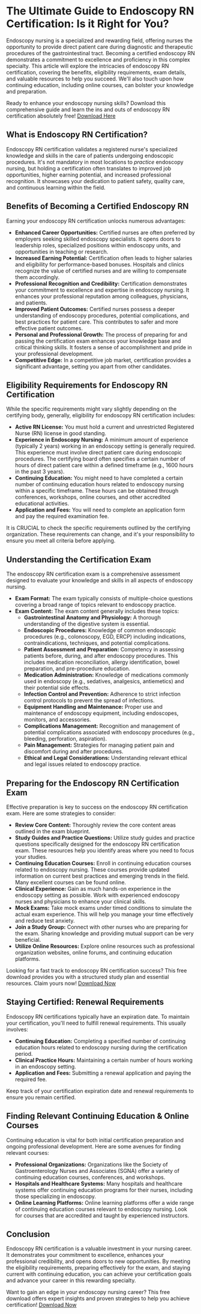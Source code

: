 # The Ultimate Guide to Endoscopy RN Certification: Is it Right for You?

Endoscopy nursing is a specialized and rewarding field, offering nurses the opportunity to provide direct patient care during diagnostic and therapeutic procedures of the gastrointestinal tract.  Becoming a certified endoscopy RN demonstrates a commitment to excellence and proficiency in this complex specialty. This article will explore the intricacies of endoscopy RN certification, covering the benefits, eligibility requirements, exam details, and valuable resources to help you succeed. We'll also touch upon how continuing education, including online courses, can bolster your knowledge and preparation.

Ready to enhance your endoscopy nursing skills? Download this comprehensive guide and learn the ins and outs of endoscopy RN certification absolutely free!  [Download Here](https://udemywork.com/endoscopy-rn-certification)

## What is Endoscopy RN Certification?

Endoscopy RN certification validates a registered nurse's specialized knowledge and skills in the care of patients undergoing endoscopic procedures. It's not mandatory in most locations to *practice* endoscopy nursing, but holding a certification often translates to improved job opportunities, higher earning potential, and increased professional recognition. It showcases your dedication to patient safety, quality care, and continuous learning within the field.

## Benefits of Becoming a Certified Endoscopy RN

Earning your endoscopy RN certification unlocks numerous advantages:

*   **Enhanced Career Opportunities:** Certified nurses are often preferred by employers seeking skilled endoscopy specialists.  It opens doors to leadership roles, specialized positions within endoscopy units, and opportunities in teaching or research.
*   **Increased Earning Potential:** Certification often leads to higher salaries and eligibility for performance-based bonuses. Hospitals and clinics recognize the value of certified nurses and are willing to compensate them accordingly.
*   **Professional Recognition and Credibility:** Certification demonstrates your commitment to excellence and expertise in endoscopy nursing. It enhances your professional reputation among colleagues, physicians, and patients.
*   **Improved Patient Outcomes:** Certified nurses possess a deeper understanding of endoscopy procedures, potential complications, and best practices for patient care. This contributes to safer and more effective patient outcomes.
*   **Personal and Professional Growth:**  The process of preparing for and passing the certification exam enhances your knowledge base and critical thinking skills. It fosters a sense of accomplishment and pride in your professional development.
*   **Competitive Edge:**  In a competitive job market, certification provides a significant advantage, setting you apart from other candidates.

## Eligibility Requirements for Endoscopy RN Certification

While the specific requirements might vary slightly depending on the certifying body, generally, eligibility for endoscopy RN certification includes:

*   **Active RN License:** You must hold a current and unrestricted Registered Nurse (RN) license in good standing.
*   **Experience in Endoscopy Nursing:** A minimum amount of experience (typically 2 years) working in an endoscopy setting is generally required. This experience must involve direct patient care during endoscopic procedures. The certifying board often specifies a certain number of hours of direct patient care within a defined timeframe (e.g., 1600 hours in the past 3 years).
*   **Continuing Education:** You might need to have completed a certain number of continuing education hours related to endoscopy nursing within a specific timeframe.  These hours can be obtained through conferences, workshops, online courses, and other accredited educational activities.
*   **Application and Fees:** You will need to complete an application form and pay the required examination fee.

It is CRUCIAL to check the specific requirements outlined by the certifying organization. These requirements can change, and it's your responsibility to ensure you meet all criteria before applying.

##  Understanding the Certification Exam

The endoscopy RN certification exam is a comprehensive assessment designed to evaluate your knowledge and skills in all aspects of endoscopy nursing.

*   **Exam Format:** The exam typically consists of multiple-choice questions covering a broad range of topics relevant to endoscopy practice.
*   **Exam Content:** The exam content generally includes these topics:
    *   **Gastrointestinal Anatomy and Physiology:** A thorough understanding of the digestive system is essential.
    *   **Endoscopic Procedures:**  Knowledge of common endoscopic procedures (e.g., colonoscopy, EGD, ERCP) including indications, contraindications, techniques, and potential complications.
    *   **Patient Assessment and Preparation:**  Competency in assessing patients before, during, and after endoscopy procedures.  This includes medication reconciliation, allergy identification, bowel preparation, and pre-procedure education.
    *   **Medication Administration:** Knowledge of medications commonly used in endoscopy (e.g., sedatives, analgesics, antiemetics) and their potential side effects.
    *   **Infection Control and Prevention:** Adherence to strict infection control protocols to prevent the spread of infections.
    *   **Equipment Handling and Maintenance:** Proper use and maintenance of endoscopy equipment, including endoscopes, monitors, and accessories.
    *   **Complications Management:**  Recognition and management of potential complications associated with endoscopy procedures (e.g., bleeding, perforation, aspiration).
    *   **Pain Management:**  Strategies for managing patient pain and discomfort during and after procedures.
    *   **Ethical and Legal Considerations:** Understanding relevant ethical and legal issues related to endoscopy practice.

##  Preparing for the Endoscopy RN Certification Exam

Effective preparation is key to success on the endoscopy RN certification exam. Here are some strategies to consider:

*   **Review Core Content:**  Thoroughly review the core content areas outlined in the exam blueprint.
*   **Study Guides and Practice Questions:** Utilize study guides and practice questions specifically designed for the endoscopy RN certification exam.  These resources help you identify areas where you need to focus your studies.
*   **Continuing Education Courses:**  Enroll in continuing education courses related to endoscopy nursing. These courses provide updated information on current best practices and emerging trends in the field. Many excellent courses can be found online.
*   **Clinical Experience:**  Gain as much hands-on experience in the endoscopy setting as possible.  Work with experienced endoscopy nurses and physicians to enhance your clinical skills.
*   **Mock Exams:**  Take mock exams under timed conditions to simulate the actual exam experience. This will help you manage your time effectively and reduce test anxiety.
*   **Join a Study Group:**  Connect with other nurses who are preparing for the exam.  Sharing knowledge and providing mutual support can be very beneficial.
*   **Utilize Online Resources:**  Explore online resources such as professional organization websites, online forums, and continuing education platforms.

Looking for a fast track to endoscopy RN certification success? This free download provides you with a structured study plan and essential resources. Claim yours now! [Download Now](https://udemywork.com/endoscopy-rn-certification)

##  Staying Certified: Renewal Requirements

Endoscopy RN certifications typically have an expiration date. To maintain your certification, you'll need to fulfill renewal requirements. This usually involves:

*   **Continuing Education:** Completing a specified number of continuing education hours related to endoscopy nursing during the certification period.
*   **Clinical Practice Hours:** Maintaining a certain number of hours working in an endoscopy setting.
*   **Application and Fees:** Submitting a renewal application and paying the required fee.

Keep track of your certification expiration date and renewal requirements to ensure you remain certified.

##  Finding Relevant Continuing Education & Online Courses

Continuing education is vital for both initial certification preparation and ongoing professional development. Here are some avenues for finding relevant courses:

*   **Professional Organizations:**  Organizations like the Society of Gastroenterology Nurses and Associates (SGNA) offer a variety of continuing education courses, conferences, and workshops.
*   **Hospitals and Healthcare Systems:** Many hospitals and healthcare systems offer continuing education programs for their nurses, including those specializing in endoscopy.
*   **Online Learning Platforms:** Online learning platforms offer a wide range of continuing education courses relevant to endoscopy nursing. Look for courses that are accredited and taught by experienced instructors.

## Conclusion

Endoscopy RN certification is a valuable investment in your nursing career. It demonstrates your commitment to excellence, enhances your professional credibility, and opens doors to new opportunities. By meeting the eligibility requirements, preparing effectively for the exam, and staying current with continuing education, you can achieve your certification goals and advance your career in this rewarding specialty.

Want to gain an edge in your endoscopy nursing career? This free download offers expert insights and proven strategies to help you achieve certification! [Download Now](https://udemywork.com/endoscopy-rn-certification)
